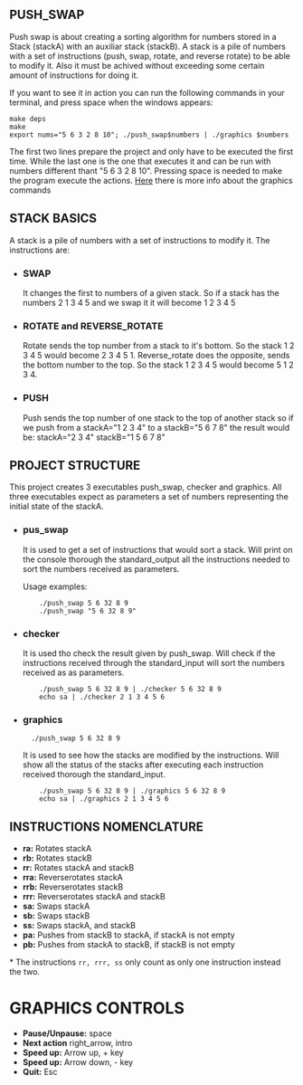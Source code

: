 ## PUSH_SWAP
Push swap is about creating a sorting algorithm for numbers stored in a Stack (stackA) with an auxiliar stack (stackB). A stack is a pile of numbers with a set of instructions (push, swap, rotate, and reverse rotate) to be able to modify it. Also it must be achived without exceeding some certain amount of instructions for doing it. 
 
If you want to see it in action you can run the following commands in your terminal, and press space when the windows appears:
```
make deps
make
export nums="5 6 3 2 8 10"; ./push_swap$numbers | ./graphics $numbers 
```

The first two lines prepare the project and only have to be executed the first time. While the last one is the one that executes it and can be run with numbers different thant "5 6 3 2 8 10". Pressing space is needed to make the program execute the actions. [Here](#graphics-controls) there is more info about the graphics commands

## STACK BASICS
A stack is a pile of numbers with a set of instructions to modify it. The instructions are:
- ### SWAP
  It changes the first to numbers of a given stack. So if a stack has the numbers 2 1 3 4 5 and we swap it it will become 1 2 3 4 5

- ### ROTATE and REVERSE_ROTATE
    Rotate sends the top number from a stack to it's bottom. So the stack 1 2 3 4 5 would become 2 3 4 5 1.
    Reverse_rotate does the opposite, sends the bottom number to the top. So the stack 1 2 3 4 5 would become 5 1 2 3 4.
- ### PUSH
    Push sends the top number of one stack to the top of another stack so if we push from a stackA="1 2 3 4" to a stackB="5 6 7 8" the result would be:
    stackA="2 3 4" stackB="1 5 6 7 8"

## PROJECT STRUCTURE
This project creates 3 executables push_swap, checker and graphics. All three executables expect as parameters a set of numbers representing the initial state of the stackA. 
- ### pus_swap
    It is used to get a set of instructions that would sort a stack.
    Will print on the console thorough the standard_output all the instructions needed to sort the numbers received as parameters.

    Usage examples:
    ```
        ./push_swap 5 6 32 8 9
        ./push_swap "5 6 32 8 9"
    ```
- ### checker 
    It is used tho check the result given by push_swap.
    Will check if the instructions received through the standard_input will sort the numbers received as as parameters.
    ```
        ./push_swap 5 6 32 8 9 | ./checker 5 6 32 8 9
        echo sa | ./checker 2 1 3 4 5 6
    ```
- ### graphics
        ./push_swap 5 6 32 8 9
    It is used to see how the stacks are modified by the instructions.
    Will show all the status of the stacks after executing each instruction received thorough the standard_input.
    ```
        ./push_swap 5 6 32 8 9 | ./graphics 5 6 32 8 9
        echo sa | ./graphics 2 1 3 4 5 6
    ```

## INSTRUCTIONS NOMENCLATURE
- **ra:** Rotates stackA
- **rb:** Rotates stackB
- **rr:** Rotates stackA and stackB
- **rra:** Reverserotates stackA
- **rrb:** Reverserotates stackB
- **rrr:** Reverserotates stackA and stackB
- **sa:** Swaps stackA
- **sb:** Swaps stackB
- **ss:** Swaps stackA, and stackB
- **pa:** Pushes from stackB to stackA, if stackA is not empty
- **pb:** Pushes from stackA to stackB, if stackB is not empty  

\* The instructions `rr, rrr, ss` only count as only one instruction instead the two. 

# GRAPHICS CONTROLS
- **Pause/Unpause:** space
- **Next action** right_arrow, intro
- **Speed up:** Arrow up, + key
- **Speed up:** Arrow down, - key
- **Quit:** Esc 
